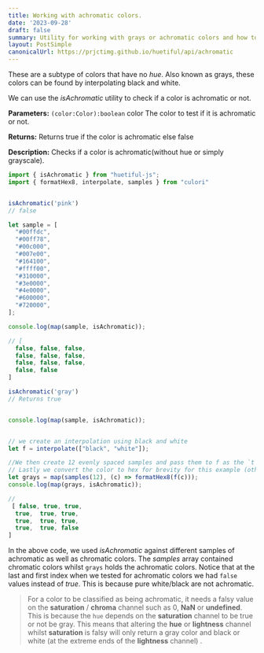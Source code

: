 ```yaml
---
title: Working with achromatic colors.
date: '2023-09-28'
draft: false
summary: Utility for working with grays or achromatic colors and how to differentiate them from chromatic colors programmatically.
layout: PostSimple
canonicalUrl: https://prjctimg.github.io/huetiful/api/achromatic
---
```


These are a subtype of colors that have no _hue_. Also known as grays, these colors can be found by interpolating black and white.

We can use the _isAchromatic_ utility to check if a color is achromatic or not.

**Parameters:**
`(color:Color):boolean`
color The color to test if it is achromatic or not.

**Returns:**
Returns true if the color is achromatic else false

**Description:**
Checks if a color is achromatic(without hue or simply grayscale).

```javascript
import { isAchromatic } from "huetiful-js";
import { formatHex8, interpolate, samples } from "culori"


isAchromatic('pink')
// false

let sample = [
  "#00ffdc",
  "#00ff78",
  "#00c000",
  "#007e00",
  "#164100",
  "#ffff00",
  "#310000",
  "#3e0000",
  "#4e0000",
  "#600000",
  "#720000",
];

console.log(map(sample, isAchromatic));

// [
  false, false, false,
  false, false, false,
  false, false, false,
  false, false
]

isAchromatic('gray')
// Returns true


console.log(map(sample, isAchromatic));


// we create an interpolation using black and white
let f = interpolate(["black", "white"]);

//We then create 12 evenly spaced samples and pass them to f as the `t` param required by an interpolating function.
// Lastly we convert the color to hex for brevity for this example (otherwise color objects work fine too.)
let grays = map(samples(12), (c) => formatHex8(f(c)));
console.log(map(grays, isAchromatic));

//
 [ false, true, true,
  true,  true, true,
  true,  true, true,
  true,  true, false
]

```

In the above code, we used _isAchromatic_ against different samples of achromatic as well as chromatic colors. The _samples_ array contained chromatic colors whilst `grays` holds the achromatic colors. Notice that at the last and first index when we tested for achromatic colors we had `false` values instead of _true_. This is because pure white/black are not achromatic.

> For a color to be classified as being achromatic, it needs a falsy value on the **saturation** / **chroma** channel such as 0, **NaN** or **undefined**. This is because the `hue` depends on the **saturation** channel to be true or not be gray. This means that altering the **hue** or **lightness** channel whilst **saturation** is falsy will only return a gray color and black or white (at the extreme ends of the **lightness** channel) .
